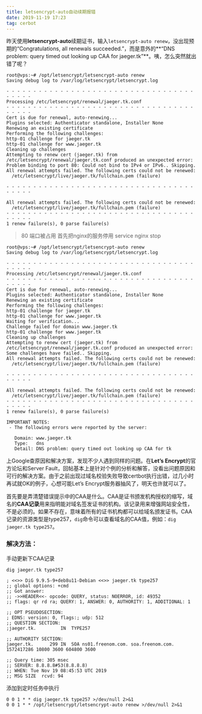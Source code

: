 ```yaml
---
title: letsencrypt-auto自动续期报错
date: 2019-11-19 17:23
tag: cerbot
---
```


昨天使用**letsencrypt-auto**续期证书，输入`letsencrypt-auto renew`，没出现预期的“Congratulations, all renewals succeeded.”，而是意外的**“DNS problem: query timed out looking up CAA for jaeger.tk”**。咦，怎么突然就出错了呢？



```shell
root@vps:~# /opt/letsencrypt/letsencrypt-auto renew
Saving debug log to /var/log/letsencrypt/letsencrypt.log

- - - - - - - - - - - - - - - - - - - - - - - - - - - - - - - - - - - - - - - -
Processing /etc/letsencrypt/renewal/jaeger.tk.conf
- - - - - - - - - - - - - - - - - - - - - - - - - - - - - - - - - - - - - - - -
Cert is due for renewal, auto-renewing...
Plugins selected: Authenticator standalone, Installer None
Renewing an existing certificate
Performing the following challenges:
http-01 challenge for jaeger.tk
http-01 challenge for www.jaeger.tk
Cleaning up challenges
Attempting to renew cert (jaeger.tk) from /etc/letsencrypt/renewal/jaeger.tk.conf produced an unexpected error: Problem binding to port 80: Could not bind to IPv4 or IPv6.. Skipping.
All renewal attempts failed. The following certs could not be renewed:
  /etc/letsencrypt/live/jaeger.tk/fullchain.pem (failure)

- - - - - - - - - - - - - - - - - - - - - - - - - - - - - - - - - - - - - - - -

All renewal attempts failed. The following certs could not be renewed:
  /etc/letsencrypt/live/jaeger.tk/fullchain.pem (failure)
- - - - - - - - - - - - - - - - - - - - - - - - - - - - - - - - - - - - - - - -
1 renew failure(s), 0 parse failure(s)

```

> 80 端口被占用 首先把nginx的服务停用 service nginx stop



```shell
root@vps:~# /opt/letsencrypt/letsencrypt-auto renew
Saving debug log to /var/log/letsencrypt/letsencrypt.log

- - - - - - - - - - - - - - - - - - - - - - - - - - - - - - - - - - - - - - - -
Processing /etc/letsencrypt/renewal/jaeger.tk.conf
- - - - - - - - - - - - - - - - - - - - - - - - - - - - - - - - - - - - - - - -
Cert is due for renewal, auto-renewing...
Plugins selected: Authenticator standalone, Installer None
Renewing an existing certificate
Performing the following challenges:
http-01 challenge for jaeger.tk
http-01 challenge for www.jaeger.tk
Waiting for verification...
Challenge failed for domain www.jaeger.tk
http-01 challenge for www.jaeger.tk
Cleaning up challenges
Attempting to renew cert (jaeger.tk) from /etc/letsencrypt/renewal/jaeger.tk.conf produced an unexpected error: Some challenges have failed.. Skipping.
All renewal attempts failed. The following certs could not be renewed:
  /etc/letsencrypt/live/jaeger.tk/fullchain.pem (failure)

- - - - - - - - - - - - - - - - - - - - - - - - - - - - - - - - - - - - - - - -

All renewal attempts failed. The following certs could not be renewed:
  /etc/letsencrypt/live/jaeger.tk/fullchain.pem (failure)
- - - - - - - - - - - - - - - - - - - - - - - - - - - - - - - - - - - - - - - -
1 renew failure(s), 0 parse failure(s)

IMPORTANT NOTES:
 - The following errors were reported by the server:

   Domain: www.jaeger.tk
   Type:   dns
   Detail: DNS problem: query timed out looking up CAA for tk
```

上Google查原因和解决方案，发现不少人遇到同样的问题。在**Let’s Encrypt**的官方论坛和Server Fault，回帖基本上是针对个例的分析和解答，没看出问题原因和可行的解决方案。由于之前出现过域名校验失败导致certbot执行出错，过几小时再试就OK的例子，心想可能Let’s Encrypt服务器抽风了，明天也许就可以了。

首先要是弄清楚错误提示中的CAA是什么。CAA是证书颁发机构授权的缩写，域名的**CAA记录**用来指明能对域名签发证书的机构。该记录用来增强网站安全性，不是必须的。如果不存在，意味着所有的证书机构都可以给域名颁发证书。CAA记录的资源类型是type257，`dig`命令可以查看域名的CAA值，例如：`dig jaeger.tk type257`。

### 解决方法：

手动更新下CAA记录

```shell
dig jaeger.tk type257 

; <<>> DiG 9.9.5-9+deb8u11-Debian <<>> jaeger.tk type257
;; global options: +cmd
;; Got answer:
;; ->>HEADER<<- opcode: QUERY, status: NOERROR, id: 49352
;; flags: qr rd ra; QUERY: 1, ANSWER: 0, AUTHORITY: 1, ADDITIONAL: 1

;; OPT PSEUDOSECTION:
; EDNS: version: 0, flags:; udp: 512
;; QUESTION SECTION:
;jaeger.tk.			IN	TYPE257

;; AUTHORITY SECTION:
jaeger.tk.		299	IN	SOA	ns01.freenom.com. soa.freenom.com. 1572417286 10800 3600 604800 3600

;; Query time: 305 msec
;; SERVER: 8.8.8.8#53(8.8.8.8)
;; WHEN: Tue Nov 19 08:45:53 UTC 2019
;; MSG SIZE  rcvd: 94
```

添加到定时任务中执行

```shell
0 0 1 * * dig jaeger.tk type257 >/dev/null 2>&1
0 0 1 * * /opt/letsencrypt/letsencrypt-auto renew >/dev/null 2>&1
```

